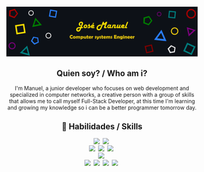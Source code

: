 [![JoshMany's Banner](./images/bitmap2.png)](https://github.com/JoshMany)

<h2 align="center">Quien soy? / Who am i?</h2>
<p align="center">
    I'm Manuel, a junior developer who focuses on web development and specialized in computer networks, a creative person with a group of skills that allows me to call myself Full-Stack Developer, at this time I'm learning and growing my knowledge so i can be a better programmer tomorrow day.
  </p>
</p>

<h2 align="center">💼 Habilidades / Skills</h2>
<div align="center">
<a target="_blank"href="https://laravel.com/"><img src="https://img.shields.io/badge/Framework-Laravel-f05340?style=flat-square&logo=laravel"/></a>&nbsp;
<a target="_blank"href="https://nextjs.org/"><img src="https://img.shields.io/badge/Framework-Next.js-000?style=flat-square&logo=nextdotjs"/></a>&nbsp;
<br/>
<a target="_blank"href="https://www.javascript.com/"><img src="https://img.shields.io/badge/Code-JavaScript-f0db4f?style=flat-square&logo=javascript"/></a>&nbsp;
<a target="_blank"href="https://www.w3schools.com/html/"><img src="https://img.shields.io/badge/Code-HTML-E34C26?style=flat-square&logo=html5"/></a>&nbsp;
<a target="_blank"href="https://www.php.net/"><img src="https://img.shields.io/badge/Code-PHP-787cb5?style=flat-square&logo=php"/></a>&nbsp;
<br/>
<a target="_blank"href="https://www.mysql.com/"><img src="https://img.shields.io/badge/DB-MySQL-00758f?style=flat-square&logo=mysql"/></a>&nbsp;
<br/>
<a target="_blank"href="https://code.visualstudio.com/"><img src="https://img.shields.io/badge/Tools-VS%20Code-29B9F2?style=flat-square&logo=visualstudiocode"/></a>&nbsp;
<a target="_blank"href="https://inkscape.org/"><img src="https://img.shields.io/badge/Tools-InkScape-0D0D0D?style=flat-square&logo=inkscape"/></a>&nbsp;
<a target="_blank"href="https://git-scm.com/"><img src="https://img.shields.io/badge/Tools-Git-f1502f?style=flat-square&logo=git"/></a>&nbsp;
<a target="_blank"href="https://github.com/"><img src="https://img.shields.io/badge/Tools-GitHub-FFF?style=flat-square&logo=github"/></a>&nbsp;
</div>
